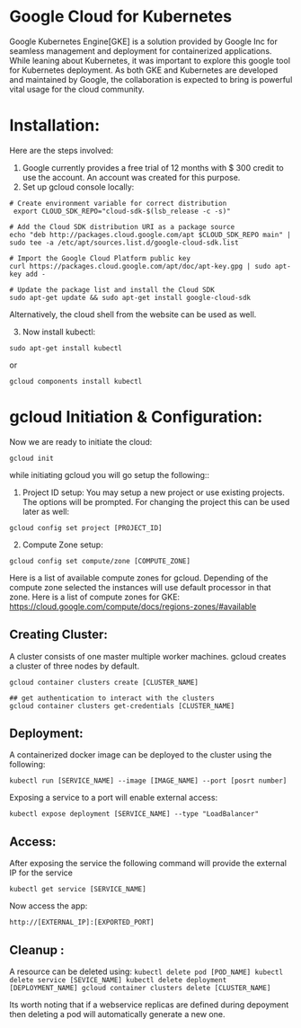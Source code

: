 # Google Cloud for Kubernetes

Google Kubernetes Engine[GKE] is a solution provided by Google Inc for seamless management and deployment for containerized applications.
While leaning about Kubernetes, it was important to explore this google tool for Kubernetes deployment. As both GKE and Kubernetes are developed and maintained by Google, the collaboration is expected to bring is powerful vital usage for the cloud community. 

# Installation:
Here are the steps involved:
1. Google currently provides a free trial of 12 months with $ 300 credit to use the account. An account was created for this purpose.
2. Set up gcloud console locally:
```
# Create environment variable for correct distribution
 export CLOUD_SDK_REPO="cloud-sdk-$(lsb_release -c -s)"

# Add the Cloud SDK distribution URI as a package source
echo "deb http://packages.cloud.google.com/apt $CLOUD_SDK_REPO main" | sudo tee -a /etc/apt/sources.list.d/google-cloud-sdk.list

# Import the Google Cloud Platform public key
curl https://packages.cloud.google.com/apt/doc/apt-key.gpg | sudo apt-key add -

# Update the package list and install the Cloud SDK
sudo apt-get update && sudo apt-get install google-cloud-sdk
```

Alternatively, the cloud shell from the website can be used as well.

3. Now install kubectl:
```
sudo apt-get install kubectl
```
or 
```
gcloud components install kubectl
```

# gcloud Initiation & Configuration:

Now we are ready to initiate the cloud:
```
gcloud init
```
while initiating gcloud you will go setup the following::
1. Project ID setup: You may setup a new project or use existing projects. The options will be prompted. For changing the project this can be used later as well:
```
gcloud config set project [PROJECT_ID]
```
2. Compute Zone setup: 
```
gcloud config set compute/zone [COMPUTE_ZONE]
```
Here is a list of available compute zones for gcloud. Depending of the compute zone selected the instances will use default processor in that zone. Here is a list of compute zones for GKE:
https://cloud.google.com/compute/docs/regions-zones/#available

## Creating Cluster:
A cluster consists of one master multiple worker machines. gcloud creates a cluster of three nodes by default.
```
gcloud container clusters create [CLUSTER_NAME]

## get authentication to interact with the clusters
gcloud container clusters get-credentials [CLUSTER_NAME]
```

## Deployment:
A containerized docker image can be deployed to the cluster using the following:
```
kubectl run [SERVICE_NAME] --image [IMAGE_NAME] --port [posrt number]
```
Exposing a service to a port will enable external access:
```
kubectl expose deployment [SERVICE_NAME] --type "LoadBalancer"
```
## Access:
After exposing the service the following command will provide the external IP for the service
```
kubectl get service [SERVICE_NAME]
```
Now access the app:
```
http://[EXTERNAL_IP]:[EXPORTED_PORT]
```

## Cleanup :
A resource can be deleted using:
``
kubectl delete pod [POD_NAME]
kubectl delete service [SEVICE_NAME]
kubectl delete deployment [DEPLOYMENT_NAME]
gcloud container clusters delete [CLUSTER_NAME]
``

Its worth noting that if a webservice replicas are defined during depoyment then deleting a pod will automatically generate a new one.
